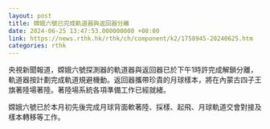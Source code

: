 ```yaml
---
layout: post
title: 嫦娥六號已完成軌道器與返回器分離
date: 2024-06-25 13:47:53.000000000 +08:00
link: https://news.rthk.hk/rthk/ch/component/k2/1758945-20240625.htm
categories: rthk
---
```


央視新聞報道，嫦娥六號探測器的軌道器與返回器已於下午1時許完成解鎖分離，軌道器按計劃完成軌道規避機動。返回器攜帶珍貴的月球樣本，將在內蒙古四子王旗著陸場著陸。著陸場系統各項準備工作已經就緒。

嫦娥六號已於本月初先後完成月球背面軟著陸、採樣、起飛、月球軌道交會對接及樣本轉移等工作。
